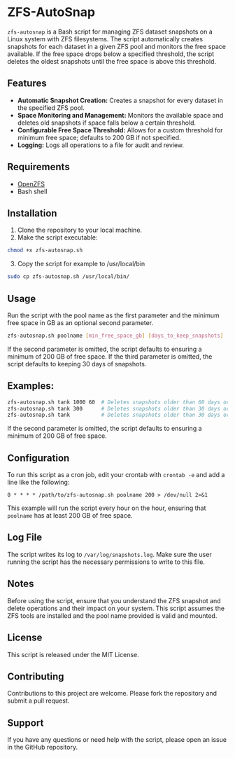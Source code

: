 # ZFS-AutoSnap

`zfs-autosnap` is a Bash script for managing ZFS dataset snapshots on a Linux system with ZFS filesystems. The script automatically creates snapshots for each dataset in a given ZFS pool and monitors the free space available. If the free space drops below a specified threshold, the script deletes the oldest snapshots until the free space is above this threshold.

## Features

- **Automatic Snapshot Creation:** Creates a snapshot for every dataset in the specified ZFS pool.
- **Space Monitoring and Management:** Monitors the available space and deletes old snapshots if space falls below a certain threshold.
- **Configurable Free Space Threshold:** Allows for a custom threshold for minimum free space; defaults to 200 GB if not specified.
- **Logging:** Logs all operations to a file for audit and review.

## Requirements

- [OpenZFS](https://github.com/openzfs/zfs)
- Bash shell

## Installation

1. Clone the repository to your local machine.
2. Make the script executable:

```bash
chmod +x zfs-autosnap.sh
```

3. Copy the script for example to /usr/local/bin

```bash
sudo cp zfs-autosnap.sh /usr/local/bin/
```

## Usage

Run the script with the pool name as the first parameter and the minimum free space in GB as an optional second parameter.
```bash
zfs-autosnap.sh poolname [min_free_space_gb] [days_to_keep_snapshots]
```
If the second parameter is omitted, the script defaults to ensuring a minimum of 200 GB of free space.
If the third parameter is omitted, the script defaults to keeping 30 days of snapshots.

## Examples:

```bash
zfs-autosnap.sh tank 1000 60  # Deletes snapshots older than 60 days or when 1000 GB threshold is reached 
zfs-autosnap.sh tank 300      # Deletes snapshots older than 30 days or when 300 GB threshold is reached
zfs-autosnap.sh tank          # Deletes snapshots older than 30 days or when 200 GB threshold is reached
```

If the second parameter is omitted, the script defaults to ensuring a minimum of 200 GB of free space.

## Configuration
To run this script as a cron job, edit your crontab with `crontab -e` and add a line like the following:

```cron
0 * * * * /path/to/zfs-autosnap.sh poolname 200 > /dev/null 2>&1
```

This example will run the script every hour on the hour, ensuring that `poolname` has at least 200 GB of free space.

## Log File

The script writes its log to `/var/log/snapshots.log`. Make sure the user running the script has the necessary permissions to write to this file.

## Notes

Before using the script, ensure that you understand the ZFS snapshot and delete operations and their impact on your system.
This script assumes the ZFS tools are installed and the pool name provided is valid and mounted.

## License

This script is released under the MIT License.

## Contributing

Contributions to this project are welcome. Please fork the repository and submit a pull request.

## Support

If you have any questions or need help with the script, please open an issue in the GitHub repository.
